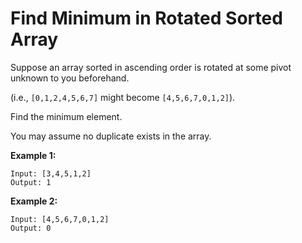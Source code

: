 # Find Minimum in Rotated Sorted Array

Suppose an array sorted in ascending order is rotated at some pivot unknown to you beforehand.

(i.e.,  `[0,1,2,4,5,6,7]` might become  `[4,5,6,7,0,1,2]`).

Find the minimum element.

You may assume no duplicate exists in the array.

__Example 1:__

```
Input: [3,4,5,1,2]
Output: 1
```

__Example 2:__

```
Input: [4,5,6,7,0,1,2]
Output: 0
```